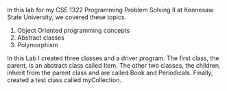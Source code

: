 In this lab for my CSE 1322 Programming Problem Solving II at Kennesaw State University, we covered these topics.

1. Object Oriented programming concepts
2. Abstract classes
3. Polymorphism

In this Lab I created three classes and a driver program. The first class, the parent, is an abstract class called Item. The other two classes, the children, inherit from the parent class and are called Book and Periodicals. Finally, created a test class called myCollection.
